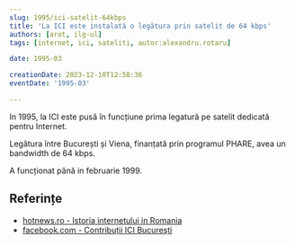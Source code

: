 ```yaml
---
slug: 1995/ici-satelit-64kbps
title: 'La ICI este instalată o legătura prin satelit de 64 kbps'
authors: [arot, ilg-ul]
tags: [internet, ici, sateliti, autor:alexandru.rotaru]

date: 1995-03

creationDate: 2023-12-10T12:58:36
eventDate: '1995-03'

---
```


In 1995, la ICI este pusă în funcțiune prima legatură pe satelit
dedicată pentru Internet.

<!-- truncate -->

Legătura între București și Viena, finanțată prin programul PHARE,
avea un bandwidth de 64 kbps.

A funcționat până in februarie 1999.

## Referințe

- [hotnews.ro - Istoria internetului in Romania](https://economie.hotnews.ro/stiri-20_ani_internet-15969144-istoria-internetului-romania-alexandru-rotaru-nu-pot-spun-inventat-noi-ceva-plus-aici-romania-doar-majoritatea-noutatilor-adoptat-printre-primii.htm)
- [facebook.com - Contribuții ICI Bucureşti](https://www.facebook.com/ICIBucuresti/posts/3488728511216217/)
